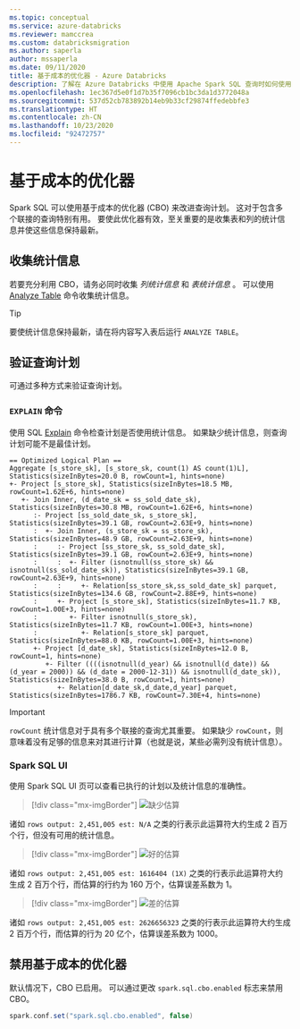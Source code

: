 ```yaml
---
ms.topic: conceptual
ms.service: azure-databricks
ms.reviewer: mamccrea
ms.custom: databricksmigration
ms.author: saperla
author: mssaperla
ms.date: 09/11/2020
title: 基于成本的优化器 - Azure Databricks
description: 了解在 Azure Databricks 中使用 Apache Spark SQL 查询时如何使用基于成本的优化器 (CBO)。
ms.openlocfilehash: 1ec367d5e0f1d7b35f7096cb1bc3da1d3772048a
ms.sourcegitcommit: 537d52cb783892b14eb9b33cf29874ffedebbfe3
ms.translationtype: HT
ms.contentlocale: zh-CN
ms.lasthandoff: 10/23/2020
ms.locfileid: "92472757"
---
```

# <a name="cost-based-optimizer"></a>基于成本的优化器

Spark SQL 可以使用基于成本的优化器 (CBO) 来改进查询计划。 这对于包含多个联接的查询特别有用。
要使此优化器有效，至关重要的是收集表和列的统计信息并使这些信息保持最新。

## <a name="collect-statistics"></a>收集统计信息

若要充分利用 CBO，请务必同时收集 _列统计信息_ 和 _表统计信息_ 。
可以使用 [Analyze Table](language-manual/analyze-table.md) 命令收集统计信息。

> [!TIP]
>
> 要使统计信息保持最新，请在将内容写入表后运行 `ANALYZE TABLE`。

## <a name="verify-query-plans"></a>验证查询计划

可通过多种方式来验证查询计划。

### <a name="explain-command"></a>`EXPLAIN` 命令

使用 SQL [Explain](language-manual/explain.md) 命令检查计划是否使用统计信息。
如果缺少统计信息，则查询计划可能不是最佳计划。

```
== Optimized Logical Plan ==
Aggregate [s_store_sk], [s_store_sk, count(1) AS count(1)L], Statistics(sizeInBytes=20.0 B, rowCount=1, hints=none)
+- Project [s_store_sk], Statistics(sizeInBytes=18.5 MB, rowCount=1.62E+6, hints=none)
   +- Join Inner, (d_date_sk = ss_sold_date_sk), Statistics(sizeInBytes=30.8 MB, rowCount=1.62E+6, hints=none)
      :- Project [ss_sold_date_sk, s_store_sk], Statistics(sizeInBytes=39.1 GB, rowCount=2.63E+9, hints=none)
      :  +- Join Inner, (s_store_sk = ss_store_sk), Statistics(sizeInBytes=48.9 GB, rowCount=2.63E+9, hints=none)
      :     :- Project [ss_store_sk, ss_sold_date_sk], Statistics(sizeInBytes=39.1 GB, rowCount=2.63E+9, hints=none)
      :     :  +- Filter (isnotnull(ss_store_sk) && isnotnull(ss_sold_date_sk)), Statistics(sizeInBytes=39.1 GB, rowCount=2.63E+9, hints=none)
      :     :     +- Relation[ss_store_sk,ss_sold_date_sk] parquet, Statistics(sizeInBytes=134.6 GB, rowCount=2.88E+9, hints=none)
      :     +- Project [s_store_sk], Statistics(sizeInBytes=11.7 KB, rowCount=1.00E+3, hints=none)
      :        +- Filter isnotnull(s_store_sk), Statistics(sizeInBytes=11.7 KB, rowCount=1.00E+3, hints=none)
      :           +- Relation[s_store_sk] parquet, Statistics(sizeInBytes=88.0 KB, rowCount=1.00E+3, hints=none)
      +- Project [d_date_sk], Statistics(sizeInBytes=12.0 B, rowCount=1, hints=none)
         +- Filter ((((isnotnull(d_year) && isnotnull(d_date)) && (d_year = 2000)) && (d_date = 2000-12-31)) && isnotnull(d_date_sk)), Statistics(sizeInBytes=38.0 B, rowCount=1, hints=none)
            +- Relation[d_date_sk,d_date,d_year] parquet, Statistics(sizeInBytes=1786.7 KB, rowCount=7.30E+4, hints=none)
```

> [!IMPORTANT]
>
> `rowCount` 统计信息对于具有多个联接的查询尤其重要。 如果缺少 `rowCount`，则意味着没有足够的信息来对其进行计算（也就是说，某些必需列没有统计信息）。

### <a name="spark-sql-ui"></a>Spark SQL UI

使用 Spark SQL UI 页可以查看已执行的计划以及统计信息的准确性。

> [!div class="mx-imgBorder"]
> ![缺少估算](../../../_static/images/spark/cbo/docs-cbo-nostats.png "缺少估算")

诸如 `rows output: 2,451,005 est: N/A` 之类的行表示此运算符大约生成 2 百万个行，但没有可用的统计信息。

> [!div class="mx-imgBorder"]
> ![好的估算](../../../_static/images/spark/cbo/docs-cbo-goodstats.png "好的估算")

诸如 `rows output: 2,451,005 est: 1616404 (1X)` 之类的行表示此运算符大约生成 2 百万个行，而估算的行约为 160 万个，估算误差系数为 1。

> [!div class="mx-imgBorder"]
> ![差的估算](../../../_static/images/spark/cbo/docs-cbo-badstats.png "差的估算")

诸如 `rows output: 2,451,005 est: 2626656323` 之类的行表示此运算符大约生成 2 百万个行，而估算的行为 20 亿个，估算误差系数为 1000。

## <a name="disable-the-cost-based-optimizer"></a>禁用基于成本的优化器

默认情况下，CBO 已启用。 可以通过更改 `spark.sql.cbo.enabled` 标志来禁用 CBO。

```scala
spark.conf.set("spark.sql.cbo.enabled", false)
```